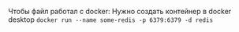Чтобы файл работал с docker:
Нужно создать контейнер в docker desktop `docker run --name some-redis -p 6379:6379 -d redis`
